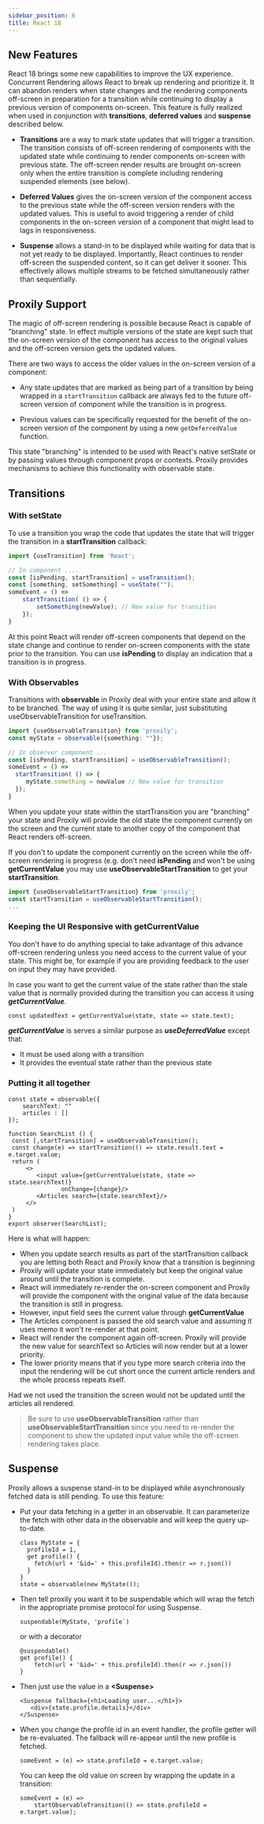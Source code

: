 ```yaml
---
sidebar_position: 6
title: React 18
---
```


## New Features
React 18 brings some new capabilities to improve the UX experience. Concurrent Rendering allows React to break up rendering and prioritize it. It can abandon renders when state changes and the rendering components off-screen in preparation for a transition while continuing to display a previous version of  components on-screen.  This feature is fully realized when used in conjunction with **transitions**, **deferred values** and **suspense** described below.

* **Transitions** are a way to mark state updates that will trigger a transition.  The transition consists of off-screen rendering of components with the updated state while continuing to render components on-screen with previous state.  The off-screen render results are brought on-screen only when the entire transition is complete including rendering suspended elements (see below). 

* **Deferred Values** gives the on-screen version of the component access to the previous state while the off-screen version renders with the updated values.  This is useful to avoid triggering a render of child components in the on-screen version of a component that might lead to lags in responsiveness. 

* **Suspense** allows a stand-in to be displayed while waiting for data that is not yet ready to be displayed.  Importantly,  React continues to render off-screen the suspended content, so it can get deliver it sooner. This effectively allows multiple streams to be fetched simultaneously rather than sequentially.

## Proxily Support

The magic of off-screen rendering is possible because React is capable of "branching" state.  In effect multiple versions of the state are kept such that the on-screen version of the component has access to the original values and the off-screen version gets the updated values.  

There are two ways to access the older values in the on-screen version of a component:

* Any state updates that are marked as being part of a transition by being wrapped in a ```startTransition``` callback are always fed to the future off-screen version of component while the transition is in progress.

* Previous values can be specifically requested for the benefit of the on-screen version of the component by using a new ```getDeferredValue``` function. 

This state "branching" is intended to be used with React's native setState or by passing values through component props or contexts.  Proxily provides mechanisms to achieve this functionality with observable state.

## Transitions 

### With setState

To use a transition you wrap the code that updates the state that will trigger the transition in a **startTransition** callback:
```typescript
import {useTransition} from 'React';

// In component ....
const [isPending, startTransition] = useTransition();
const [something, setSomething] = useState("");
someEvent = () =>
    startTransition( () => {
        setSomething(newValue); // New value for transition
    });
}
```
At this point React will render off-screen components that depend on the state change and continue to render on-screen components with the state prior to the transition. You can use **isPending** to display an indication that a transition is in progress.

### With Observables

Transitions with **observable** in Proxily deal with your entire state and allow it to be branched. The way of using it is quite similar, just substituting useObservableTransition for useTransition.
```typescript
import {useObservableTransition} from 'proxily';
const myState = observable({something: ""});

// In observer component ...
const [isPending, startTransition] = useObservableTransition();
someEvent = () =>
  startTransition( () => {
     myState.something = newValue // New value for transition
  });
}
```
When you update your state within the startTransition you are "branching" your state and Proxily will provide the old state the component currently on the screen and the current state to another copy of the component that React renders off-screen.

If you don't to update the component currently on the screen while the off-screen rendering is progress (e.g. don't need **isPending** and won't be using **getCurrentValue** you may use **useObservableStartTransition** to get your **startTransition**.   
```typescript
import {useObservableStartTransition} from 'proxily';
const startTransition = useObservableStartTransition();
...
```

### Keeping the UI Responsive with getCurrentValue
You don't have to do anything special to take advantage of this advance off-screen rendering unless you need access to the current value of your state.  This might be, for example if you are providing feedback to the user on input they may have provided. 

In case you want to get the current value of the state rather than the stale value that is normally provided during the transition you can access it using ***getCurrentValue***.  

```
const updatedText = getCurrentValue(state, state => state.text);
```

***getCurrentValue*** is serves a similar purpose as ***useDeferredValue*** except that:
* It must be used along with a transition
* It provides the eventual state rather than the previous state

### Putting it all together

```
const state = observable({
    searchText: ""
    articles : []
});

function SearchList () {
 const [,startTransition] = useObservableTransition();
 const change(e) => startTransition(() => state.result.text = e.target.value;
 return (
     <>
        <input value={getCurrentValue(state, state => state.searchText)}
               onChange={change}/>
        <Articles search={state.searchText}/>       
     </>
 )
}
export observer(SearchList);
```
Here is what will happen:
* When you update search results as part of the startTransition callback you are letting both React and Proxily know that a transition is beginning
* Proxily will update your state immediately but keep the original value around until the transition is complete.
* React will immediately re-render the on-screen component and Proxily will provide the component with the original value of the data because the transition is still in progress.
* However, input field sees the current value through **getCurrentValue** 
* The Articles component is passed the old search value and assuming it uses memo it won't re-render at that point.
* React will render the component again off-screen. Proxily will provide the new value for searchText so Articles will now render but at a lower priority.  
* The lower priority means that if you type more search criteria into the input the rendering will be cut short once the current article renders and the whole process repeats itself.

Had we not used the transition the screen would not be updated until the articles all rendered.

> Be sure to use **useObservableTransition** rather than **useObservableStartTransition** since you need to re-render the component to show the updated input value while the off-screen rendering takes place.

## Suspense ##

Proxily allows a suspense stand-in to be displayed while asynchronously fetched data is still pending. To use this feature:
* Put your data fetching in a getter in an observable.  It can parameterize the fetch with other data in the observable and will keep the query up-to-date. 
  ```
  class MyState = {
    profileId = 1,
    get profile() {
      fetch(url + '&id=' + this.profileId).then(r => r.json())
    }
  }
  state = observable(new MyState());
  ```
* Then tell proxily you want it to be suspendable which will wrap the fetch in the appropriate promise protocol for using Suspense.

  ```
  suspendable(MyState, 'profile`)
  ```
  or with a decorator
  ```
  @suspendable()
  get profile() {
      fetch(url + '&id=' + this.profileId).then(r => r.json())
  }
* Then just use the value in a **<Suspense\>**
  ```
  <Suspense fallback={<h1>Loading user...</h1>}>
     <div>{state.profile.details}</div>
  </Suspense>
  ```
* When you change the profile id in an event handler, the profile getter will be re-evaluated.  The fallback will re-appear until the new profile is fetched.  
  ```
  someEvent = (e) => state.profileId = e.target.value;
  ``` 
  You can keep the old value on screen by wrapping the update in a transition:
  ```
  someEvent = (e) => 
      startObservableTransition(() => state.profileId = e.target.value);
  ```
